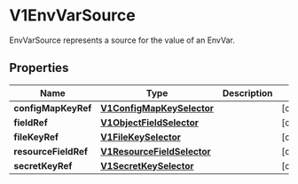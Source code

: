 

# V1EnvVarSource

EnvVarSource represents a source for the value of an EnvVar.
## Properties

Name | Type | Description | Notes
------------ | ------------- | ------------- | -------------
**configMapKeyRef** | [**V1ConfigMapKeySelector**](V1ConfigMapKeySelector.md) |  |  [optional]
**fieldRef** | [**V1ObjectFieldSelector**](V1ObjectFieldSelector.md) |  |  [optional]
**fileKeyRef** | [**V1FileKeySelector**](V1FileKeySelector.md) |  |  [optional]
**resourceFieldRef** | [**V1ResourceFieldSelector**](V1ResourceFieldSelector.md) |  |  [optional]
**secretKeyRef** | [**V1SecretKeySelector**](V1SecretKeySelector.md) |  |  [optional]



